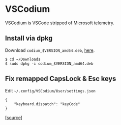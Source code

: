 # VSCodium

VSCodium is VSCode stripped of Microsoft telemetry.

## Install via dpkg

Download `codium_$VERSION_amd64.deb`,
[here](https://github.com/VSCodium/vscodium/releases).

```
$ cd ~/Downloads
$ sudo dpkg -i codium_$VERSION_amd64.deb
```

## Fix remapped CapsLock & Esc keys

Edit `~/.config/VSCodium/User/settings.json`

```
{
    "keyboard.dispatch": "keyCode"
}
```

[[source](https://github.com/microsoft/vscode/issues/23991#issuecomment-292336504)]


